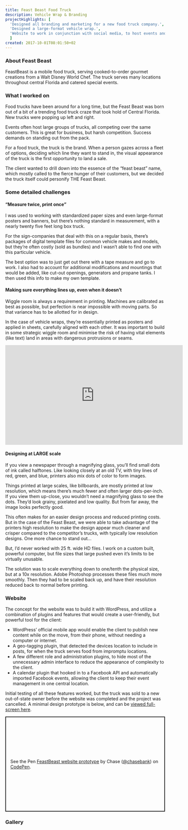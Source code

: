 ```yaml
---
title: Feast Beast Food Truck
description: Vehicle Wrap & Branding
projectHighlights: [
  'Designed all branding and marketing for a new food truck company.',
  'Designed a large-format vehicle wrap.',
  'Website to work in conjunction with social media, to host events and locations.'
  ]
created: 2017-10-01T08:01:50+02
---
```


### About Feast Beast

FeastBeast is a mobile food truck, serving cooked-to-order gourmet creations from a Walt Disney World Chef. The truck serves many locations throughout central Florida and catered special events.

### What I worked on

Food trucks have been around for a long time, but the Feast Beast was born out of a bit of a trending food truck craze that took hold of Central Florida. New trucks were popping up left and right.

Events often host large groups of trucks, all competing over the same customers. This is great for business, but harsh competition. Success demands on standing out from the pack.

For a food truck, the truck is the brand. When a person gazes across a fleet of options, deciding which line they want to stand in, the visual appearance of the truck is the first opportunity to land a sale.

The client wanted to drill down into the essence of the “feast beast” name,  which mostly called to the fierce hunger of their customers, but we decided the truck itself could personify THE Feast Beast.

<photoswipe-gallery :singleImage="true">
  <photoswipe-image
    imageURL="projects/feastbeast/feastbeast--ref.jpg"
    :classes="'large'"
    :caption="'Some reference photos used to influence the mood and styling of the brand'" />
</photoswipe-gallery>

### Some detailed challenges

#### “Measure twice, print once”

I was used to working with standardized paper sizes and even large-format posters and banners, but there’s nothing standard in measurement, with a nearly twenty five feet long box truck.

For the sign-companies that deal with this on a regular basis, there’s packages of digital template files for common vehicle makes and models, but they’re often costly (sold as bundles) and I wasn’t able to find one with this particular vehicle.

The best option was to just get out there with a tape measure and go to work. I also had to account for additional modifications and mountings that would be added, like cut-out openings, generators and propane tanks. I then used this info to make my own template.

<photoswipe-gallery :gallery="true">
  <photoswipe-image
    imageURL="projects/feastbeast/feastbeast--measurements.jpg"
    :classes="''"
    :caption="'Some of the reference photos with measurement notes'" />
    <photoswipe-image
    imageURL="projects/feastbeast/feastbeast--profile-templates.jpg"
    :classes="''"
    :caption="'Template created based on measurements'" />
</photoswipe-gallery>

#### Making sure everything lines up, even when it doesn’t

Wiggle room is always a requirement in printing. Machines are calibrated as best as possible, but perfection is near impossible with moving parts. So that variance has to be allotted for in design.

In the case of vehicle wraps, they’re essentially printed as posters and applied in sheets, carefully aligned with each other. It was important to build in some strategic wiggle room and minimise the risk of having vital elements (like text) land in areas with dangerous protrusions or seams.

<photoswipe-gallery :singleImage="true">
  <div class="grid-item large">
    <iframe width="560" height="315" src="https://www.youtube.com/embed/lG0juIfuY_I" frameborder="0" allow="accelerometer; autoplay; encrypted-media; gyroscope; picture-in-picture" allowfullscreen></iframe>
  </div>
</photoswipe-gallery>

#### Designing at LARGE scale

If you view a newspaper through a magnifying glass, you’ll find small dots of ink called halftones. Like looking closely at an old TV, with tiny lines of red, green, and blue, printers also mix dots of color to form images.

Things printed at large scales, like billboards, are mostly printed at low resolution, which means there’s much fewer and often larger dots-per-inch. If you view them up-close, you wouldn’t need a magnifying glass to see the dots. They’d look grainy, pixelated and low quality. But from far away, the image looks perfectly good.

This often makes for an easier design process and reduced printing costs. But in the case of the Feast Beast, we were able to take advantage of the printers high resolution to make the design appear much cleaner and crisper compared to the competitor’s trucks, with typically low resolution designs. One more chance to stand out...

But, I’d never worked with 25 ft. wide HD  files. I work on a custom built, powerful computer, but file sizes that large pushed even it’s limits to be virtually unusable.

The solution was to scale everything down to one/tenth the physical size, but at a 10x resolution. Adobe Photoshop processes these files much more smoothly. Then they had to be scaled back up, and have their resolution reduced back to normal before printing.

### Website

The concept for the website was to build it with WordPress, and utilize a combination of plugins and features that would create a user-friendly, but powerful tool for the client:

 * WordPress’ official mobile app would enable the client to publish new content while on the move, from their phone, without needing a computer or internet.
 * A geo-tagging plugin, that detected the devices location to include in posts, for when the truck serves food from impromptu locations.
 * A few different role and administration plugins, to hide most of the unnecessary admin interface to reduce the appearance of complexity to the client.
 * A calendar plugin that hooked in to a Facebook API and automatically imported Facebook events, allowing the client to keep their event management in one central location.

Initial testing of all these features worked, but the truck was sold to a new out-of-state owner before the website was completed and the project was cancelled. A minimal design prototype is below, and can be [viewed full-screen here](https://s.codepen.io/chasebank/debug/cb8cf80a7fe2208d6ca325e93b584e70).

<p class="codepen full-width" data-height="300" data-theme-id="37749" data-default-tab="result" data-user="chasebank" data-slug-hash="cb8cf80a7fe2208d6ca325e93b584e70" style="height: 300px; box-sizing: border-box; display: flex; align-items: center; justify-content: center; border: 2px solid; margin: 1em 0; padding: 1em;" data-pen-title="FeastBeast website prototype">
  <span>See the Pen <a href="https://codepen.io/chasebank/pen/cb8cf80a7fe2208d6ca325e93b584e70/">
  FeastBeast website prototype</a> by Chase (<a href="https://codepen.io/chasebank">@chasebank</a>)
  on <a href="https://codepen.io">CodePen</a>.</span>
</p>
<script async src="https://static.codepen.io/assets/embed/ei.js"></script>

### Gallery

<photoswipe-gallery :gallery="true" :fullWidth="true">
  <photoswipe-image
    imageURL="projects/feastbeast/feastbeast--logo.jpg"
    :classes="'long'"
    :caption="'FeastBeast Logo'" />
    <photoswipe-image
    imageURL="projects/feastbeast/feastbeast--perspective.jpg"
    :classes="''"
    :caption="'Final proof of what the truck would look like'" />
    <photoswipe-image
    imageURL="projects/feastbeast/feastbeast--printing.jpg"
    :classes="''"
    :caption="'Printing of the vinyl wrapping'" />
    <photoswipe-image
    imageURL="projects/feastbeast/feastbeast--side.jpg"
    :classes="'medium'"
    :caption="'The side of the truck'" />
    <photoswipe-image
    imageURL="projects/feastbeast/feastbeast--front.jpg"
    :classes="'medium'"
    :caption="'The front of the truck'" />
    <photoswipe-image
    imageURL="projects/feastbeast/feastbeast--front-angle.jpg"
    :classes="'medium'"
    :caption="'The front of the truck at an angle'" />
    <photoswipe-image
    imageURL="projects/feastbeast/feastbeast--back.jpg"
    :classes="''"
    :caption="'The back of the truck'" />
    <photoswipe-image
    imageURL="projects/feastbeast/feastbeast--orlando-weekly.jpg"
    :classes="'tall'"
    :caption="'As featured in the “Orlando Weekly” magazine'" />
    <photoswipe-image
    imageURL="projects/feastbeast/feastbeast--branding.jpg"
    :classes="''"
    :caption="'Some additional branded items; A paper bag for serving food, and a rewards card for repeat customers.'" />
    <photoswipe-image
    imageURL="projects/feastbeast/feastbeast--action-shot.jpg"
    :classes="'medium'"
    :caption="'The FeastBeast Food Truck in action'" />
</photoswipe-gallery>